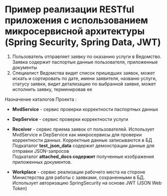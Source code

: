 ﻿# Пример реaлизации RESTful приложения с использованием микросервисной архитектуры (Spring Security, Spring Data, JWT)</h2>

1. Пользователь отправляет заявку по оказанию услуги в Ведомство. Заявка содержит паспортые данные пользователя, приложенные документы
2. Специалист Ведомства видит список пришедших заявок, может искать и сортировать по дате, имени заявителя, названю услуги, статусу заявки, видит детализацию по выбранной заявке, может исполнить заявку, терминировав ее

Назначение каталогов Проекта : 

- <b>MvdService</b> - сервис проверки корректности паспортных данных 

- <b>DepService</b> - сервис проверки корректности услуги

- <b>Receiver</b> - сервис приема заявок от пользователей. Использует MvdService и DepService как микросервисы для проверки корректности данных. Корректные данные записываются в БД<br>
  Подкаталог <b>test_json_data</b> содержит демонстрации данные для отправки JSON-запросов<br>
  Подкаталог <b>attached_docs содержит</b> полученные изображения приложенных документов.

- <b>Workplace</b> - сервис реализации рабочего места на стороне Министерства для работы с заявками, сохраненными в БД. Использует авторизацию SpringSecurity на основе JWT (JSON Web Token)




